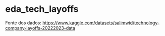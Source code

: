 # eda_tech_layoffs
 
Fonte dos dados: https://www.kaggle.com/datasets/salimwid/technology-company-layoffs-20222023-data
